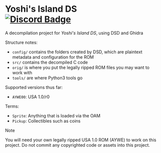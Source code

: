 Yoshi's Island DS  
[![Discord Badge]][discord]
=============

[Discord Badge]: https://img.shields.io/static/v1?message=Discord&logo=discord&labelColor=5c5c5c&color=7289DA&logoColor=white&label=%20
[discord]: https://discord.gg/Fy4za2WsT6

A decompilation project for *Yoshi's Island DS*, using DSD and Ghidra

Structure notes:
* `config/` contains the folders created by DSD, which are plaintext metadata and configuration for the ROM
* `src/` contains the decompiled C code
* `orig/` is where you put the legally ripped ROM files you may want to work with
* `tools/` are where Python3 tools go

Supported versions thus far:
* `AYWE00`: USA 1.0/r0

Terms:
* `Sprite`: Anything that is loaded via the OAM
* `Pickup`: Collectibles such as coins

> [!Note]
> You will need your own legally ripped USA 1.0 ROM (AYWE) to work on this project. Do not commit any copyrighted code or assets into this project.
